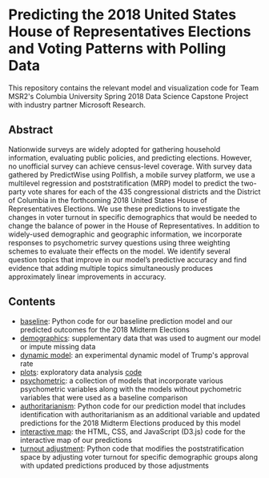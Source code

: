 # Predicting the 2018 United States House of Representatives Elections and Voting Patterns with Polling Data


This repository contains the relevant model and visualization code for Team MSR2's Columbia University Spring 2018 Data Science Capstone Project with industry partner Microsoft Research.

## Abstract

Nationwide surveys are widely adopted for gathering household information, evaluating public policies, and predicting elections. However, no unofficial survey can achieve census-level coverage. With survey data gathered by PredictWise using Pollfish, a mobile survey platform, we use a multilevel regression and poststratification (MRP) model to predict the two-party vote shares for each of the 435 congressional districts and the District of Columbia in the forthcoming 2018 United States House of Representatives Elections. We use these predictions to investigate the changes in voter turnout in specific demographics that would be needed to change the balance of power in the House of Representatives. In addition to widely-used demographic and geographic information, we incorporate responses to psychometric survey questions using three weighting schemes to evaluate their effects on the model. We identify several question topics that improve in our model’s predictive accuracy and find evidence that adding multiple topics simultaneously produces approximately linear improvements in accuracy.

## Contents

* [baseline](https://gitlab.com/wl2522/MSR2/tree/master/baseline): Python code for our baseline prediction model and our predicted outcomes for the 2018 Midterm Elections
* [demographics](https://gitlab.com/wl2522/MSR2/tree/master/demographics): supplementary data that was used to augment our model or impute missing data
* [dynamic model](https://gitlab.com/wl2522/MSR2/blob/master/dynamic): an experimental dynamic model of Trump's approval rate
* [plots](https://gitlab.com/wl2522/MSR2/tree/master/plots): exploratory data analysis [code](https://gitlab.com/wl2522/MSR2/blob/master/graphs.R)
* [psychometric](https://gitlab.com/wl2522/MSR2/tree/master/psychometric): a collection of models that incorporate various psychometric variables along with the models without pychometric variables that were used as a baseline comparison
* [authoritarianism](https://gitlab.com/wl2522/MSR2/tree/master/psychometric/authoritarianism): Python code for our prediction model that includes identification with authoritarianism as an additional variable and updated predictions for the 2018 Midterm Elections produced by this model
* [interactive map](https://gitlab.com/wl2522/MSR2/tree/master/report_map): the HTML, CSS, and JavaScript (D3.js) code for the interactive map of our predictions
* [turnout adjustment](https://gitlab.com/wl2522/MSR2/tree/master/turnout_adjustment): Python code that modifies the poststratification space by adjusting voter turnout for specific demographic groups along with updated predictions produced by those adjustments
